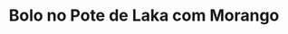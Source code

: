 ---
title: Bolo no Pote de Laka com Morango
description: 
category: Bolos
subcategory: Bolo no Pote
flavor: Laka com Morango
price: 16
---